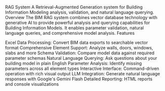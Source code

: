 RAG System
A Retrieval-Augmented Generation system for Building Information Modeling analysis, validation, and natural language querying.
Overview
The BIM RAG system combines vector database technology with generative AI to provide powerful analysis and querying capabilities for Building Information Models. It enables parameter validation, natural language queries, and comprehensive model analysis.
Features

Excel Data Processing: Convert BIM data exports to searchable vector format
Comprehensive Element Support: Analyze walls, doors, windows, slabs and more
Schema Validation: Compare model data against required parameter schemas
Natural Language Querying: Ask questions about your building model in plain English
Parameter Analysis: Identify missing parameters across all element types
Interactive Interface: Command-driven operation with rich visual output
LLM Integration: Generate natural language responses with Google's Gemini Flash
Detailed Reporting: HTML reports and console visualizations
